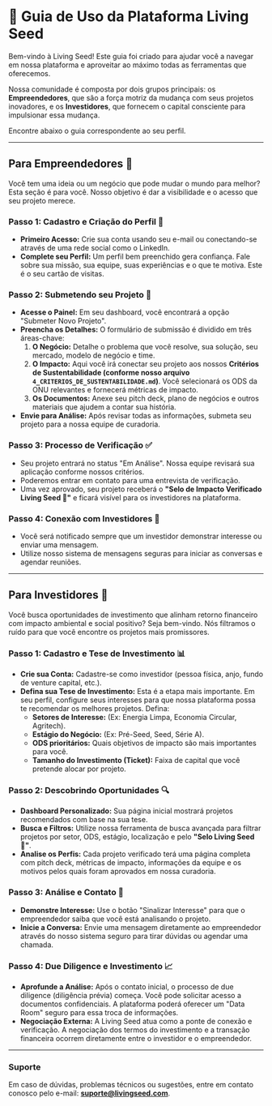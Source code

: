 # 🧭 Guia de Uso da Plataforma Living Seed

Bem-vindo à Living Seed! Este guia foi criado para ajudar você a navegar em nossa plataforma e aproveitar ao máximo todas as ferramentas que oferecemos.

Nossa comunidade é composta por dois grupos principais: os **Empreendedores**, que são a força motriz da mudança com seus projetos inovadores, e os **Investidores**, que fornecem o capital consciente para impulsionar essa mudança.

Encontre abaixo o guia correspondente ao seu perfil.

---

## Para Empreendedores 🌱

Você tem uma ideia ou um negócio que pode mudar o mundo para melhor? Esta seção é para você. Nosso objetivo é dar a visibilidade e o acesso que seu projeto merece.

### Passo 1: Cadastro e Criação do Perfil 📝
* **Primeiro Acesso:** Crie sua conta usando seu e-mail ou conectando-se através de uma rede social como o LinkedIn.
* **Complete seu Perfil:** Um perfil bem preenchido gera confiança. Fale sobre sua missão, sua equipe, suas experiências e o que te motiva. Este é o seu cartão de visitas.

### Passo 2: Submetendo seu Projeto 🚀
* **Acesse o Painel:** Em seu dashboard, você encontrará a opção "Submeter Novo Projeto".
* **Preencha os Detalhes:** O formulário de submissão é dividido em três áreas-chave:
    1.  **O Negócio:** Detalhe o problema que você resolve, sua solução, seu mercado, modelo de negócio e time.
    2.  **O Impacto:** Aqui você irá conectar seu projeto aos nossos **Critérios de Sustentabilidade (conforme nosso arquivo `4_CRITERIOS_DE_SUSTENTABILIDADE.md`)**. Você selecionará os ODS da ONU relevantes e fornecerá métricas de impacto.
    3.  **Os Documentos:** Anexe seu pitch deck, plano de negócios e outros materiais que ajudem a contar sua história.
* **Envie para Análise:** Após revisar todas as informações, submeta seu projeto para a nossa equipe de curadoria.

### Passo 3: Processo de Verificação ✅
* Seu projeto entrará no status "Em Análise". Nossa equipe revisará sua aplicação conforme nossos critérios.
* Poderemos entrar em contato para uma entrevista de verificação.
* Uma vez aprovado, seu projeto receberá o **"Selo de Impacto Verificado Living Seed 🌱"** e ficará visível para os investidores na plataforma.

### Passo 4: Conexão com Investidores 🤝
* Você será notificado sempre que um investidor demonstrar interesse ou enviar uma mensagem.
* Utilize nosso sistema de mensagens seguras para iniciar as conversas e agendar reuniões.

---

## Para Investidores 💼

Você busca oportunidades de investimento que alinham retorno financeiro com impacto ambiental e social positivo? Seja bem-vindo. Nós filtramos o ruído para que você encontre os projetos mais promissores.

### Passo 1: Cadastro e Tese de Investimento 📊
* **Crie sua Conta:** Cadastre-se como investidor (pessoa física, anjo, fundo de venture capital, etc.).
* **Defina sua Tese de Investimento:** Esta é a etapa mais importante. Em seu perfil, configure seus interesses para que nossa plataforma possa te recomendar os melhores projetos. Defina:
    * **Setores de Interesse:** (Ex: Energia Limpa, Economia Circular, Agritech).
    * **Estágio do Negócio:** (Ex: Pré-Seed, Seed, Série A).
    * **ODS prioritários:** Quais objetivos de impacto são mais importantes para você.
    * **Tamanho do Investimento (Ticket):** Faixa de capital que você pretende alocar por projeto.

### Passo 2: Descobrindo Oportunidades 🔍
* **Dashboard Personalizado:** Sua página inicial mostrará projetos recomendados com base na sua tese.
* **Busca e Filtros:** Utilize nossa ferramenta de busca avançada para filtrar projetos por setor, ODS, estágio, localização e pelo **"Selo Living Seed 🌱"**.
* **Analise os Perfis:** Cada projeto verificado terá uma página completa com pitch deck, métricas de impacto, informações da equipe e os motivos pelos quais foram aprovados em nossa curadoria.

### Passo 3: Análise e Contato 📩
* **Demonstre Interesse:** Use o botão "Sinalizar Interesse" para que o empreendedor saiba que você está analisando o projeto.
* **Inicie a Conversa:** Envie uma mensagem diretamente ao empreendedor através do nosso sistema seguro para tirar dúvidas ou agendar uma chamada.

### Passo 4: Due Diligence e Investimento 📈
* **Aprofunde a Análise:** Após o contato inicial, o processo de due diligence (diligência prévia) começa. Você pode solicitar acesso a documentos confidenciais. A plataforma poderá oferecer um "Data Room" seguro para essa troca de informações.
* **Negociação Externa:** A Living Seed atua como a ponte de conexão e verificação. A negociação dos termos do investimento e a transação financeira ocorrem diretamente entre o investidor e o empreendedor.

---

### Suporte

Em caso de dúvidas, problemas técnicos ou sugestões, entre em contato conosco pelo e-mail: **suporte@livingseed.com**.
